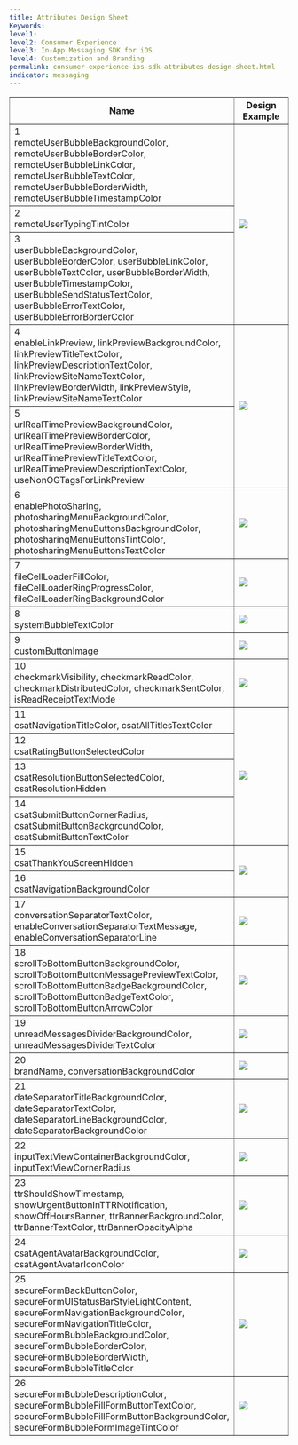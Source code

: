 ```yaml
---
title: Attributes Design Sheet
Keywords:
level1:
level2: Consumer Experience
level3: In-App Messaging SDK for iOS
level4: Customization and Branding
permalink: consumer-experience-ios-sdk-attributes-design-sheet.html
indicator: messaging
---
```


<div class="designsheet">
<table rules="all">
  <thead>
  <col width="45%">
  <tr>
    <th>Name</th>
    <th>Design Example</th>
  </tr>
  </thead>
  <tbody>
  <tr>
    <td><div class="designsheetnumber">1</div> remoteUserBubbleBackgroundColor, remoteUserBubbleBorderColor, remoteUserBubbleLinkColor, remoteUserBubbleTextColor, remoteUserBubbleBorderWidth, remoteUserBubbleTimestampColor</td>
    <td rowspan="3"><img src="img/User_bubbles (1,2,3).png"/></td>
  </tr>
  <tr>
    <td><div class="designsheetnumber">2</div> remoteUserTypingTintColor</td>
  </tr>
  <tr>
  <td><div class="designsheetnumber">3</div> userBubbleBackgroundColor, userBubbleBorderColor, userBubbleLinkColor, userBubbleTextColor, userBubbleBorderWidth, userBubbleTimestampColor, userBubbleSendStatusTextColor, userBubbleErrorTextColor, userBubbleErrorBorderColor</td>
  </tr>
  <tr>
    <td><div class="designsheetnumber">4</div> enableLinkPreview, linkPreviewBackgroundColor, linkPreviewTitleTextColor, linkPreviewDescriptionTextColor, linkPreviewSiteNameTextColor, linkPreviewBorderWidth, linkPreviewStyle, linkPreviewSiteNameTextColor </td>
    <td rowspan="2"><img src="img/Link preview (4,5).png"/></td>
  </tr>
  <tr>
  <td> <div class="designsheetnumber">5</div> urlRealTimePreviewBackgroundColor, urlRealTimePreviewBorderColor, urlRealTimePreviewBorderWidth, urlRealTimePreviewTitleTextColor, urlRealTimePreviewDescriptionTextColor, useNonOGTagsForLinkPreview</td>
  </tr>
  <tr>
    <td><div class="designsheetnumber">6</div> enablePhotoSharing, photosharingMenuBackgroundColor, photosharingMenuButtonsBackgroundColor, photosharingMenuButtonsTintColor, photosharingMenuButtonsTextColor</td>
    <td><img src="img/Photo sharing (6).png"/></td>
  </tr>
  <tr>
    <td><div class="designsheetnumber">7</div> fileCellLoaderFillColor, fileCellLoaderRingProgressColor, fileCellLoaderRingBackgroundColor</td>
    <td><img src="img/Photo sharing (7).png"/></td>
  </tr>
  <tr>
    <td> <div class="designsheetnumber">8</div> systemBubbleTextColor</td>
    <td><img src="img/System messages (8).png"/></td>
  </tr>
  <tr>
    <td> <div class="designsheetnumber">9</div> customButtonImage </td>
    <td><img src="img/Window mode (9).png"/></td>
  </tr>
  <tr>
    <td><div class="designsheetnumber">10</div> checkmarkVisibility, checkmarkReadColor, checkmarkDistributedColor, checkmarkSentColor, isReadReceiptTextMode</td>
    <td><img src="img/Delivery notifications (10).png"/></td>
  </tr>
  <tr>
    <td><div class="designsheetnumber">11</div> csatNavigationTitleColor, csatAllTitlesTextColor </td>
    <td rowspan="4"><img src="img/Survey buttons (11,12,13,14).png"/></td>
  </tr>
  <tr>
    <td><div class="designsheetnumber">12</div> csatRatingButtonSelectedColor</td>
  </tr>
  <tr>
     <td><div class="designsheetnumber">13</div> csatResolutionButtonSelectedColor, csatResolutionHidden</td>
  </tr>
  <tr>
     <td><div class="designsheetnumber">14</div> csatSubmitButtonCornerRadius, csatSubmitButtonBackgroundColor, csatSubmitButtonTextColor</td>    
  </tr>
  <tr>
    <td> <div class="designsheetnumber">15</div> csatThankYouScreenHidden </td>
    <td rowspan="2"><img src="img/Survey buttons (15,16).png"/></td>
  </tr>
  <tr>
  <td><div class="designsheetnumber">16</div> csatNavigationBackgroundColor</td>
  </tr>
  <tr>
    <td> <div class="designsheetnumber">17</div> conversationSeparatorTextColor, enableConversationSeparatorTextMessage, enableConversationSeparatorLine</td>
    <td><img src="img/Conversations (17).png"></td>
  </tr>
  <tr>
    <td> <div class="designsheetnumber">18</div> scrollToBottomButtonBackgroundColor, scrollToBottomButtonMessagePreviewTextColor, scrollToBottomButtonBadgeBackgroundColor, scrollToBottomButtonBadgeTextColor, scrollToBottomButtonArrowColor</td>
    <td><img src="img/Unread messages (18).png"/></td>
  </tr>
  <tr>
    <td> <div class="designsheetnumber">19</div> unreadMessagesDividerBackgroundColor, unreadMessagesDividerTextColor</td>
    <td><img src="img/Unread messages (19).png"/></td>
  </tr>
  <tr>
    <td> <div class="designsheetnumber">20</div> brandName, conversationBackgroundColor </td>
    <td><img src="img/Brand (20).png"/></td>
  </tr>
  <tr>
    <td> <div class="designsheetnumber">21</div> dateSeparatorTitleBackgroundColor, dateSeparatorTextColor, dateSeparatorLineBackgroundColor, dateSeparatorBackgroundColor</td>
    <td><img src="img/Date seperator (21).png"/></td>
  </tr>
  <tr>
    <td> <div class="designsheetnumber">22</div> inputTextViewContainerBackgroundColor, inputTextViewCornerRadius</td>
    <td><img src="img/User input view (22).png"/></td>
  </tr>
  <tr>
    <td> <div class="designsheetnumber">23</div> ttrShouldShowTimestamp, showUrgentButtonInTTRNotification, showOffHoursBanner, ttrBannerBackgroundColor, ttrBannerTextColor, ttrBannerOpacityAlpha</td>
    <td><img src="img/TTR off hours (23).png"/></td>
  </tr>
  <tr>
    <td> <div class="designsheetnumber">24</div> csatAgentAvatarBackgroundColor, csatAgentAvatarIconColor</td>
    <td><img src="img/User avatar (24).png"/></td>
  </tr>
  <tr>
    <td> <div class="designsheetnumber">25</div> secureFormBackButtonColor, secureFormUIStatusBarStyleLightContent, secureFormNavigationBackgroundColor, secureFormNavigationTitleColor, secureFormBubbleBackgroundColor, secureFormBubbleBorderColor, secureFormBubbleBorderWidth, secureFormBubbleTitleColor</td>
    <td><img src="img/Secure form (25).png"/></td>
  </tr>
  <tr>
    <td> <div class="designsheetnumber">26</div> secureFormBubbleDescriptionColor, secureFormBubbleFillFormButtonTextColor, secureFormBubbleFillFormButtonBackgroundColor, secureFormBubbleFormImageTintColor</td>
    <td><img src="img/Secure form (26).png"/></td>
  </tr>
</tbody>
</table>
</div>
